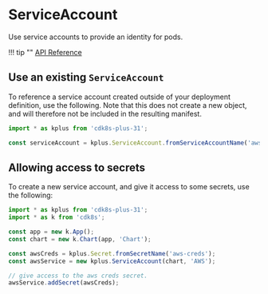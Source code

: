 # ServiceAccount

Use service accounts to provide an identity for pods.

!!! tip ""
    [API Reference](../../reference/cdk8s-plus-31/typescript.md#serviceaccount)

## Use an existing `ServiceAccount`

To reference a service account created outside of your deployment definition, use the following. Note that this does not create a new object,
and will therefore not be included in the resulting manifest.

```typescript
import * as kplus from 'cdk8s-plus-31';

const serviceAccount = kplus.ServiceAccount.fromServiceAccountName('aws-service');
```

## Allowing access to secrets

To create a new service account, and give it access to some secrets, use the following:

```typescript
import * as kplus from 'cdk8s-plus-31';
import * as k from 'cdk8s';

const app = new k.App();
const chart = new k.Chart(app, 'Chart');

const awsCreds = kplus.Secret.fromSecretName('aws-creds');
const awsService = new kplus.ServiceAccount(chart, 'AWS');

// give access to the aws creds secret.
awsService.addSecret(awsCreds);
```
